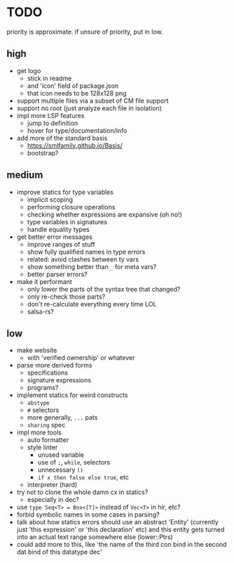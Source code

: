 # TODO

priority is approximate. if unsure of priority, put in low.

## high

- get logo
  - stick in readme
  - and 'icon' field of package.json
  - that icon needs to be 128x128 png
- support multiple files via a subset of CM file support
- support no root (just analyze each file in isolation)
- impl more LSP features
  - jump to definition
  - hover for type/documentation/info
- add more of the standard basis
  - https://smlfamily.github.io/Basis/
  - bootstrap?

## medium

- improve statics for type variables
  - implicit scoping
  - performing closure operations
  - checking whether expressions are expansive (oh no!)
  - type variables in signatures
  - handle equality types
- get better error messages
  - improve ranges of stuff
  - show fully qualified names in type errors
  - related: avoid clashes between ty vars
  - show something better than `_` for meta vars?
  - better parser errors?
- make it performant
  - only lower the parts of the syntax tree that changed?
  - only re-check those parts?
  - don't re-calculate everything every time LOL
  - salsa-rs?

## low

- make website
  - with 'verified ownership' or whatever
- parse more derived forms
  - specifications
  - signature expressions
  - programs?
- implement statics for weird constructs
  - `abstype`
  - `#` selectors
  - more generally, `...` pats
  - `sharing` spec
- impl more tools
  - auto formatter
  - style linter
    - unused variable
    - use of `;`, `while`, selectors
    - unnecessary `()`
    - `if x then false else true`, etc
  - interpreter (hard)
- try not to clone the whole damn cx in statics?
  - especially in dec?
- use `type Seq<T> = Box<[T]>` instead of `Vec<T>` in hir, etc?
- forbid symbolic names in some cases in parsing?
- talk about how statics errors should use an abstract 'Entity' (currently just 'this expression' or 'this declaration' etc) and this entity gets turned into an actual text range somewhere else (lower::Ptrs)
- could add more to this, like 'the name of the third con bind in the second dat bind of this datatype dec'
